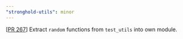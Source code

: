 ```yaml
---
"stronghold-utils": minor
---
```


[[PR 267](https://github.com/iotaledger/stronghold.rs/pull/267)]
Extract `random` functions from `test_utils` into own module.
